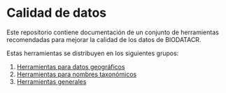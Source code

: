 # Calidad de datos
Este repositorio contiene documentación de un conjunto de herramientas recomendadas para mejorar la calidad de los datos de BIODATACR.

Estas herramientas se distribuyen en los siguientes grupos:

1. [Herramientas para datos geográficos](datos-geograficos.md)
2. [Herramientas para nombres taxonómicos](nombres-taxonomicos.md)
3. [Herramientas generales](herramientas-generales.md)
